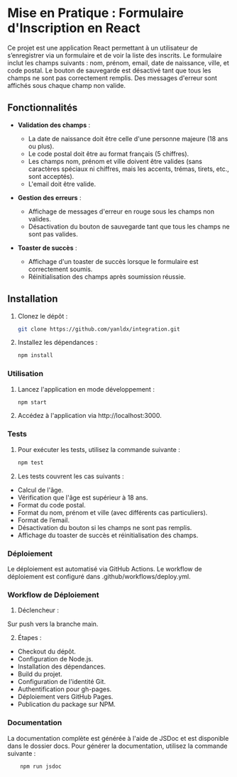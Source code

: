 # Mise en Pratique : Formulaire d'Inscription en React

Ce projet est une application React permettant à un utilisateur de s’enregistrer via un formulaire et de voir la liste des inscrits. Le formulaire inclut les champs suivants : nom, prénom, email, date de naissance, ville, et code postal. Le bouton de sauvegarde est désactivé tant que tous les champs ne sont pas correctement remplis. Des messages d'erreur sont affichés sous chaque champ non valide.

## Fonctionnalités

- **Validation des champs** :
    - La date de naissance doit être celle d'une personne majeure (18 ans ou plus).
    - Le code postal doit être au format français (5 chiffres).
    - Les champs nom, prénom et ville doivent être valides (sans caractères spéciaux ni chiffres, mais les accents, trémas, tirets, etc., sont acceptés).
    - L'email doit être valide.

- **Gestion des erreurs** :
    - Affichage de messages d'erreur en rouge sous les champs non valides.
    - Désactivation du bouton de sauvegarde tant que tous les champs ne sont pas valides.

- **Toaster de succès** :
    - Affichage d'un toaster de succès lorsque le formulaire est correctement soumis.
    - Réinitialisation des champs après soumission réussie.

## Installation

1. Clonez le dépôt :
   ```bash
   git clone https://github.com/yanldx/integration.git

2. Installez les dépendances :
    ```bash
    npm install

### Utilisation

1. Lancez l'application en mode développement :
    ```bash
    npm start

2. Accédez à l'application via http://localhost:3000.

### Tests

1. Pour exécuter les tests, utilisez la commande suivante :
    ```bash
    npm test
   
2. Les tests couvrent les cas suivants :

- Calcul de l'âge.
- Vérification que l'âge est supérieur à 18 ans.
- Format du code postal.
- Format du nom, prénom et ville (avec différents cas particuliers).
- Format de l’email.
- Désactivation du bouton si les champs ne sont pas remplis.
- Affichage du toaster de succès et réinitialisation des champs.

### Déploiement

Le déploiement est automatisé via GitHub Actions. Le workflow de déploiement est configuré dans .github/workflows/deploy.yml.

### Workflow de Déploiement

1. Déclencheur :

Sur push vers la branche main.

2. Étapes :

- Checkout du dépôt.
- Configuration de Node.js.
- Installation des dépendances.
- Build du projet.
- Configuration de l'identité Git.
- Authentification pour gh-pages.
- Déploiement vers GitHub Pages.
- Publication du package sur NPM.


### Documentation

La documentation complète est générée à l'aide de JSDoc et est disponible dans le dossier docs. Pour générer la documentation, utilisez la commande suivante :
    
```bash
    npm run jsdoc


